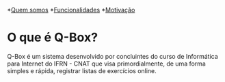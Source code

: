 *[Quem somos](quemsomos.md) 
*[Funcionalidades](funcionalidades.md)
*[Motivação](motivacao.md)


# [](#header-1) O que é Q-Box?

Q-Box é um sistema desenvolvido por concluintes do curso de Informática para Internet do IFRN - CNAT que visa primordialmente, de uma forma simples e rápida, registrar listas de exercícios online.

